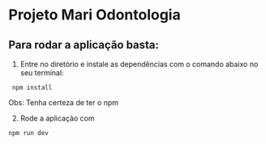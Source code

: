 # Projeto Mari Odontologia

## Para rodar a aplicação basta: 


1. Entre no diretório e instale as dependências com o comando abaixo no seu terminal:

```
 npm install
```
Obs: Tenha certeza de ter o npm 

2. Rode a aplicação com

```
npm run dev
```

